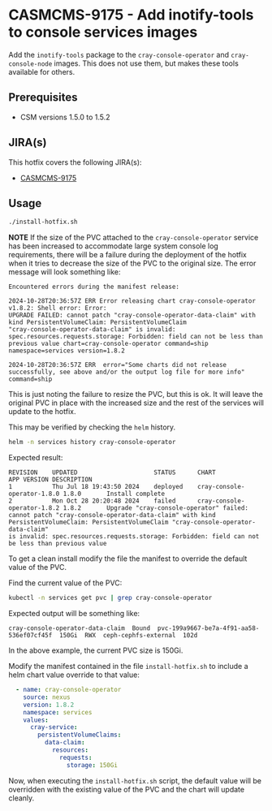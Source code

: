 # CASMCMS-9175 - Add inotify-tools to console services images

Add the `inotify-tools` package to the `cray-console-operator` and `cray-console-node`
images. This does not use them, but makes these tools available for others.

## Prerequisites

- CSM versions 1.5.0 to 1.5.2

## JIRA(s)

This hotfix covers the following JIRA(s):

* [CASMCMS-9175](https://jira-pro.it.hpe.com:8443/browse/CASMCMS-9175)

## Usage

```bash
./install-hotfix.sh
```

**NOTE** If the size of the PVC attached to the `cray-console-operator` service has been increased to accommodate
large system console log requirements, there will be a failure during the deployment of the hotfix when it tries
to decrease the size of the PVC to the original size. The error message will look something like:

```text
Encountered errors during the manifest release:

2024-10-28T20:36:57Z ERR Error releasing chart cray-console-operator v1.8.2: Shell error: Error:
UPGRADE FAILED: cannot patch "cray-console-operator-data-claim" with kind PersistentVolumeClaim: PersistentVolumeClaim
"cray-console-operator-data-claim" is invalid: spec.resources.requests.storage: Forbidden: field can not be less than
previous value chart=cray-console-operator command=ship namespace=services version=1.8.2

2024-10-28T20:36:57Z ERR  error="Some charts did not release successfully, see above and/or the output log file for more info" command=ship
```

This is just noting the failure to resize the PVC, but this is ok. It will leave the original PVC in place with the increased
size and the rest of the services will update to the hotfix.

This may be verified by checking the `helm` history.

```bash
helm -n services history cray-console-operator
```

Expected result:

```text
REVISION	UPDATED                 	STATUS  	CHART                      	APP VERSION	DESCRIPTION                                                                                                                                                                                                                                                                        
1       	Thu Jul 18 19:43:50 2024	deployed	cray-console-operator-1.8.0	1.8.0      	Install complete                                                                                                                                                                                                                                                                   
2       	Mon Oct 28 20:20:48 2024	failed  	cray-console-operator-1.8.2	1.8.2      	Upgrade "cray-console-operator" failed:
cannot patch "cray-console-operator-data-claim" with kind PersistentVolumeClaim: PersistentVolumeClaim "cray-console-operator-data-claim"
is invalid: spec.resources.requests.storage: Forbidden: field can not be less than previous value
```

To get a clean install modify the file the manifest to override the default value of the PVC.

Find the current value of the PVC:

```bash
kubectl -n services get pvc | grep cray-console-operator
```

Expected output will be something like:

```text
cray-console-operator-data-claim  Bound  pvc-199a9667-be7a-4f91-aa58-536ef07cf45f  150Gi  RWX  ceph-cephfs-external  102d
```

In the above example, the current PVC size is 150Gi.

Modify the manifest contained in the file `install-hotfix.sh` to include a helm chart value override to that value:

```yaml
  - name: cray-console-operator
    source: nexus
    version: 1.8.2
    namespace: services
    values:
      cray-service:
        persistentVolumeClaims:
          data-claim:
            resources:
              requests:
                storage: 150Gi
```

Now, when executing the `install-hotfix.sh` script, the default value will be overridden with the existing
value of the PVC and the chart will update cleanly.
